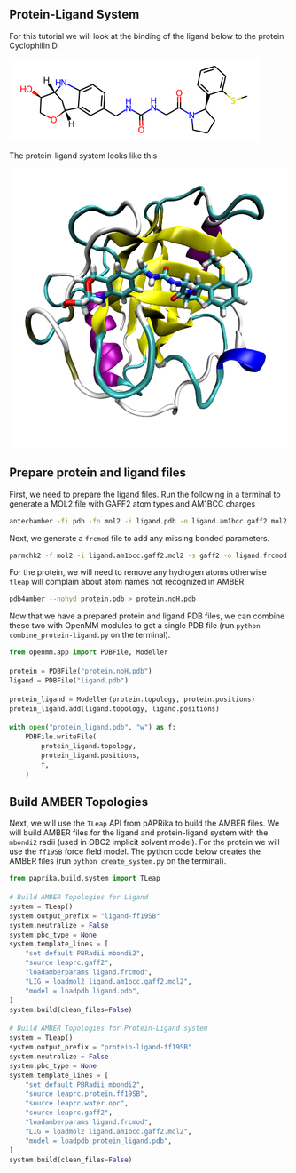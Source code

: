 ## Protein-Ligand System
For this tutorial we will look at the binding of the ligand below to the protein Cyclophilin D.

![](figure_ligand.png)

The protein-ligand system looks like this

![](figure-protein-ligand.png)

## Prepare protein and ligand files
First, we need to prepare the ligand files. Run the following in a terminal to generate a MOL2 file with GAFF2 atom types and AM1BCC charges
```bash
antechamber -fi pdb -fo mol2 -i ligand.pdb -o ligand.am1bcc.gaff2.mol2 -at gaff2 -c bcc -rn LIG -pf y 
```
Next, we generate a `frcmod` file to add any missing bonded parameters.
```bash
parmchk2 -f mol2 -i ligand.am1bcc.gaff2.mol2 -s gaff2 -o ligand.frcmod
```
For the protein, we will need to remove any hydrogen atoms otherwise `tleap` will complain about atom names not recognized in AMBER.
```bash
pdb4amber --nohyd protein.pdb > protein.noH.pdb
```

Now that we have a prepared protein and ligand PDB files, we can combine these two with OpenMM modules to get a single PDB file (run `python combine_protein-ligand.py` on the terminal).
```python
from openmm.app import PDBFile, Modeller

protein = PDBFile("protein.noH.pdb")
ligand = PDBFile("ligand.pdb")

protein_ligand = Modeller(protein.topology, protein.positions)
protein_ligand.add(ligand.topology, ligand.positions)

with open("protein_ligand.pdb", "w") as f:
    PDBFile.writeFile(
        protein_ligand.topology,
        protein_ligand.positions,
        f,
    )
```

## Build AMBER Topologies
Next, we will use the `TLeap` API from pAPRika to build the AMBER files. We will build AMBER files for the ligand and protein-ligand system with the `mbondi2` radii (used in OBC2 implicit solvent model). For the protein we will use the `ff19SB` force field model. The python code below creates the AMBER files (run `python create_system.py` on the terminal).
```python
from paprika.build.system import TLeap

# Build AMBER Topologies for Ligand
system = TLeap()
system.output_prefix = "ligand-ff19SB"
system.neutralize = False
system.pbc_type = None
system.template_lines = [
    "set default PBRadii mbondi2",
    "source leaprc.gaff2",
    "loadamberparams ligand.frcmod",
    "LIG = loadmol2 ligand.am1bcc.gaff2.mol2",
    "model = loadpdb ligand.pdb",
]
system.build(clean_files=False)

# Build AMBER Topologies for Protein-Ligand system
system = TLeap()
system.output_prefix = "protein-ligand-ff19SB"
system.neutralize = False
system.pbc_type = None
system.template_lines = [
    "set default PBRadii mbondi2",
    "source leaprc.protein.ff19SB",
    "source leaprc.water.opc",
    "source leaprc.gaff2",
    "loadamberparams ligand.frcmod",
    "LIG = loadmol2 ligand.am1bcc.gaff2.mol2",
    "model = loadpdb protein_ligand.pdb",
]
system.build(clean_files=False)
```
